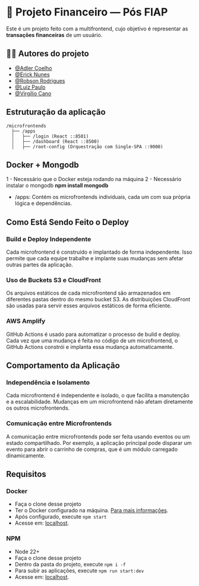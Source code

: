 # 💸 Projeto Financeiro — Pós FIAP

Este é um projeto feito com a multifrontend, cujo objetivo é representar as **transações financeiras** de um usuário.

## 👨‍💻 Autores do projeto 

- [@Adler Coelho](https://www.linkedin.com/in/adlercoelhosantos/)
- [@Erick Nunes](https://www.linkedin.com/in/erick-nunes-bb81a9136/)
- [@Robson Rodrigues](https://www.linkedin.com/in/robson-rodrigues-ribeiro/)
- [@Luiz Paulo](https://www.linkedin.com/in/luizpaulocaldas/) 
- [@Virgílio Cano](https://www.linkedin.com/in/virgiliocano/)

## Estruturação da aplicação

```
/microfrontends
  ├── /apps
  │   ├── /login (React ::8501)
  │   ├── /dashboard (React ::8500)
  │   ├── /root-config (Orquestração com Single-SPA ::9000)
```

## Docker + Mongodb
1 - Necessário que o Docker esteja rodando na máquina
2 - Necessário instalar o mongodb **npm install mongodb**


- /apps: Contém os microfrontends individuais, cada um com sua própria lógica e dependências.

## Como Está Sendo Feito o Deploy

### Build e Deploy Independente

Cada microfrontend é construído e implantado de forma independente. Isso permite que cada equipe trabalhe e implante suas mudanças sem afetar outras partes da aplicação.

### Uso de Buckets S3 e CloudFront

Os arquivos estáticos de cada microfrontend são armazenados em diferentes pastas dentro do mesmo bucket S3. As distribuições CloudFront são usadas para servir esses arquivos estáticos de forma eficiente.

### AWS Amplify

GitHub Actions é usado para automatizar o processo de build e deploy. Cada vez que uma mudança é feita no código de um microfrontend, o GitHub Actions constrói e implanta essa mudança automaticamente.

## Comportamento da Aplicação

### Independência e Isolamento

Cada microfrontend é independente e isolado, o que facilita a manutenção e a escalabilidade. Mudanças em um microfrontend não afetam diretamente os outros microfrontends.

### Comunicação entre Microfrontends

A comunicação entre microfrontends pode ser feita usando eventos ou um estado compartilhado. Por exemplo, a aplicação principal pode disparar um evento para abrir o carrinho de compras, que é um módulo carregado dinamicamente.

## Requisitos

### Docker

- Faça o clone desse projeto
- Ter o Docker configurado na máquina. [Para mais informações](https://www.docker.com/).
- Após configurado, execute ```npm start```
- Acesse em: [localhost](//localhost:9000/).

### NPM

- Node 22+
- Faça o clone desse projeto
- Dentro da pasta do projeto, execute ```npm i -f```
- Para subir as aplicações, execute ```npm run start:dev```
- Acesse em: [localhost](//localhost:9000/).
